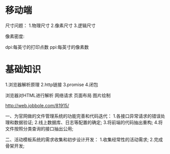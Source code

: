 
# 移动端
尺寸问题：
1.物理尺寸
2.像素尺寸
3.逻辑尺寸

像素密度:

dpi:每英寸的打印点数
ppi:每英寸的像素数

# 基础知识


1.浏览器解析原理
2.http链接
3.promise
4.闭包

浏览器对HTML进行解析
网络请求
页面布局
图片绘制

http://web.jobbole.com/81915/


一、为官网做的文件管理系统的功能完善和代码迭代：
1.各接口异常请求的错误处理和数据验证;
2.线上数据库、日志等配置的确定;
3.将前端的代码抽出重构;
4.将文件按照分类查询的接口抽出公用;

二、活动模板系统的需求收集和初步设计开发：
1.收集经常性的活动需求;
2.完成骨架开发;




